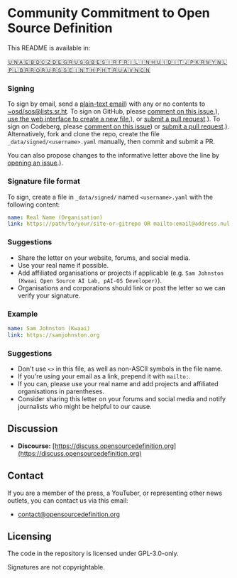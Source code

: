 # Community Commitment to Open Source Definition

This README is available in:
<!-- TRANSLATIONS_START -->
[🇺🇳](README.md)[🇦🇪](README_ar-AE.md)[🇧🇩](README_bn-BD.md)[🇨🇿](README_cs-CZ.md)[🇩🇪](README_de-DE.md)[🇬🇷](README_el-GR.md)[🇺🇸](README_en-US.md)[🇬🇧](README_en-GB.md)[🇪🇸](README_es-ES.md)[🇮🇷](README_fa-IR.md)[🇫🇷](README_fr-FR.md)[🇮🇱](README_he-IL.md)[🇮🇳](README_hi-IN.md)[🇭🇺](README_hu-HU.md)[🇮🇩](README_id-ID.md)[🇮🇹](README_it-IT.md)[🇯🇵](README_ja-JP.md)[🇰🇷](README_ko-KR.md)[🇲🇾](README_ms-MY.md)[🇳🇱](README_nl-NL.md)[🇵🇱](README_pl-PL.md)[🇧🇷](README_pt-BR.md)[🇷🇴](README_ro-RO.md)[🇷🇺](README_ru-RU.md)[🇷🇸](README_sr-RS.md)[🇸🇪](README_sv-SE.md)[🇮🇳](README_ta-IN.md)[🇹🇭](README_th-TH.md)[🇵🇭](README_tl-PH.md)[🇹🇷](README_tr-TR.md)[🇺🇦](README_uk-UA.md)[🇻🇳](README_vi-VN.md)[🇨🇳](README_zh-CN.md)
<!-- TRANSLATIONS_END -->

### Signing

To sign by email, send a [plain-text email](https://useplaintext.email/)) with any or no contents to [~osd/sos@lists.sr.ht](mailto:~osd/sos@lists.sr.ht).
To sign on GitHub, please [comment on this issue](https://github.com/OpenSourceDefinition/sos/issues/1),), [use the web interface to create a new file](https://github.com/OpenSourceDefinition/sos/new/main/_data/signed),), or [submit a pull request](https://github.com/OpenSourceDefinition/sos/pulls).).
To sign on Codeberg, please [comment on this issue](https://codeberg.org/osd/sos/issues/1)) or [submit a pull request](https://codeberg.org/osd/sos/pulls).).
Alternatively, fork and clone the repo, create the file `_data/signed/<username>.yaml` manually, then commit and submit a PR.

You can also propose changes to the informative letter above the line by [opening an issue](https://codeberg.org/osd/sos/issues).).

### Signature file format

To sign, create a file in `_data/signed/` named `<username>.yaml` with the following content:

```yaml
name: Real Name (Organisation)
link: https://path/to/your/site-or-gitrepo OR mailto:email@address.nul
```

### Suggestions
- Share the letter on your website, forums, and social media.
- Use your real name if possible.
- Add affiliated organisations or projects if applicable (e.g. `Sam Johnston (Kwaai Open Source AI Lab, pAI-OS Developer)`).
- Organisations and corporations should link or post the letter so we can verify your signature.

### Example

```yaml
name: Sam Johnston (Kwaai)
link: https://samjohnston.org
```

### Suggestions

- Don't use `<>` in this file, as well as non-ASCII symbols in the file name.
- If you're using your email as a link, prepend it with `mailto:`.
- If you can, please use your real name and add projects and affiliated organisations in parentheses.
- Consider sharing this letter on your forums and social media and notify journalists who might be helpful to our cause.

## Discussion

- **Discourse:** [https://discuss.opensourcedefinition.org](https://discuss.opensourcedefinition.org)

## Contact
If you are a member of the press, a YouTuber, or representing other news outlets, you can contact us via this email:
- [contact@opensourcedefinition.org](mailto:contact@opensourcedefinition.org)

## Licensing
The code in the repository is licensed under GPL-3.0-only.

Signatures are not copyrightable.